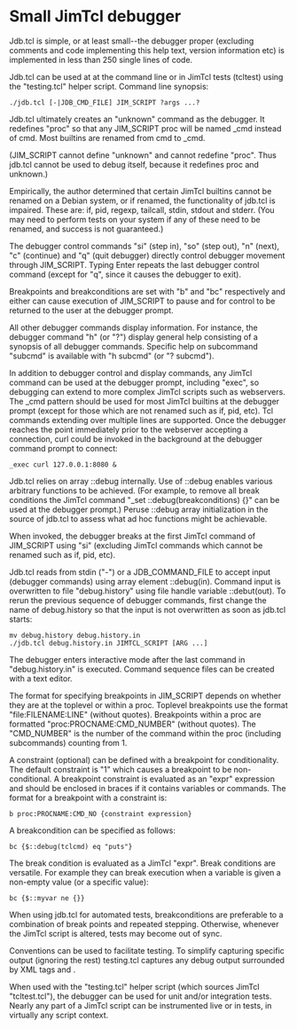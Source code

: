 Small JimTcl debugger
=====================

Jdb.tcl is simple, or at least small--the debugger proper (excluding
comments and code implementing this help text, version information etc)
is implemented in less than 250 single lines of code.

Jdb.tcl can be used at at the command line or in JimTcl tests (tcltest)
using the "testing.tcl" helper script. Command line synopsis:

    ./jdb.tcl [-|JDB_CMD_FILE] JIM_SCRIPT ?args ...?

Jdb.tcl ultimately creates an "unknown" command as the debugger. It
redefines "proc" so that any JIM_SCRIPT proc will be named _cmd instead
of cmd. Most builtins are renamed from cmd to _cmd.

(JIM_SCRIPT cannot define "unknown" and cannot redefine "proc". Thus
jdb.tcl cannot be used to debug itself, because it redefines proc and
unknown.)

Empirically, the author determined that certain JimTcl builtins cannot be
renamed on a Debian system, or if renamed, the functionality of jdb.tcl
is impaired. These are: if, pid, regexp, tailcall, stdin, stdout and
stderr. (You may need to perform tests on your system if any of these
need to be renamed, and success is not guaranteed.)

The debugger control commands "si" (step in), "so" (step out),
"n" (next), "c" (continue) and "q" (quit debugger) directly control
debugger movement through JIM_SCRIPT. Typing Enter repeats the last
debugger control command (except for "q", since it causes the debugger
to exit).

Breakpoints and breakconditions are set with "b" and "bc" respectively
and either can cause execution of JIM_SCRIPT to pause and for control to
be returned to the user at the debugger prompt.

All other debugger commands display information. For instance, the debugger
command "h" (or "?") display general help consisting of a synopsis of all
debugger commands. Specific help on subcommand "subcmd" is available with
"h subcmd" (or "? subcmd").

In addition to debugger control and display commands, any JimTcl command
can be used at the debugger prompt, including "exec", so debugging can
extend to more complex JimTcl scripts such as webservers. The _cmd pattern
should be used for most JimTcl builtins at the debugger prompt (except for
those which are not renamed such as if, pid, etc). Tcl commands extending
over multiple lines are supported. Once the debugger reaches the point
immediately prior to the webserver accepting a connection, curl could be
invoked in the background at the debugger command prompt to connect:

    _exec curl 127.0.0.1:8080 &

Jdb.tcl relies on array ::debug internally. Use of ::debug enables various
arbitrary functions to be achieved. (For example, to remove all break
conditions the JimTcl command "_set ::debug(breakconditions) {}" can be
used at the debugger prompt.) Peruse ::debug array initialization in the
source of jdb.tcl to assess what ad hoc functions might be achievable.

When invoked, the debugger breaks at the first JimTcl command of JIM_SCRIPT
using "si" (excluding JimTcl commands which cannot be renamed such as if,
pid, etc).

Jdb.tcl reads from stdin ("-") or a JDB_COMMAND_FILE to accept
input (debugger commands) using array element ::debug(in). Command input is
overwritten to file "debug.history" using file handle variable ::debut(out).
To rerun the previous sequence of debugger commands, first change the name
of debug.history so that the input is not overwritten as soon as jdb.tcl
starts:

    mv debug.history debug.history.in
    ./jdb.tcl debug.history.in JIMTCL_SCRIPT [ARG ...]

The debugger enters interactive mode after the last command in
"debug.history.in" is executed. Command sequence files can be created with
a text editor.

The format for specifying breakpoints in JIM_SCRIPT depends on whether
they are at the toplevel or within a proc. Toplevel breakpoints use the
format "file:FILENAME:LINE" (without quotes). Breakpoints within a proc
are formatted "proc:PROCNAME:CMD_NUMBER" (without quotes). The
"CMD_NUMBER" is the number of the command within the proc (including
subcommands) counting from 1.

A constraint (optional) can be defined with a breakpoint for
conditionality. The default constraint is "1" which causes a breakpoint
to be non-conditional. A breakpoint constraint is evaluated as an "expr"
expression and should be enclosed in braces if it contains variables or
commands. The format for a breakpoint with a constraint is:

    b proc:PROCNAME:CMD_NO {constraint expression}

A breakcondition can be specified as follows:

    bc {$::debug(tclcmd) eq "puts"}

The break condition is evaluated as a JimTcl "expr". Break conditions
are versatile. For example they can break execution when a variable is
given a non-empty value (or a specific value):

    bc {$::myvar ne {}}

When using jdb.tcl for automated tests, breakconditions are preferable
to a combination of break points and repeated stepping. Otherwise, whenever
the JimTcl script is altered, tests may become out of sync.

Conventions can be used to facilitate testing. To simplify capturing
specific output (ignoring the rest) testing.tcl captures any debug
output surrounded by XML tags <dbg> and </dbg>.

When used with the "testing.tcl" helper script (which sources JimTcl
"tcltest.tcl"), the debugger can be used for unit and/or integration
tests. Nearly any part of a JimTcl script can be instrumented live
or in tests, in virtually any script context.
